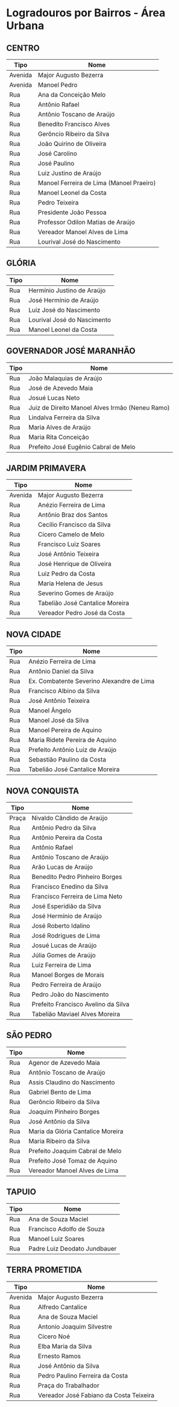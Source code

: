 # Logradouros por Bairros - Área Urbana

## CENTRO
| Tipo | Nome |
|------|------|
| Avenida | Major Augusto Bezerra |
| Avenida | Manoel Pedro |
| Rua | Ana da Conceição Melo |
| Rua | Antônio Rafael |
| Rua | Antônio Toscano de Araújo |
| Rua | Benedito Francisco Alves |
| Rua | Gerôncio Ribeiro da Silva |
| Rua | João Quirino de Oliveira |
| Rua | José Carolino |
| Rua | José Paulino |
| Rua | Luiz Justino de Araújo |
| Rua | Manoel Ferreira de Lima (Manoel Praeiro) |
| Rua | Manoel Leonel da Costa |
| Rua | Pedro Teixeira |
| Rua | Presidente João Pessoa |
| Rua | Professor Odilon Matias de Araújo |
| Rua | Vereador Manoel Alves de Lima |
| Rua | Lourival José do Nascimento |

## GLÓRIA
| Tipo | Nome |
|------|------|
| Rua | Hermínio Justino de Araújo |
| Rua | José Hermínio de Araújo |
| Rua | Luiz José do Nascimento |
| Rua | Lourival José do Nascimento |
| Rua | Manoel Leonel da Costa |

## GOVERNADOR JOSÉ MARANHÃO
| Tipo | Nome |
|------|------|
| Rua | João Malaquias de Araújo |
| Rua | José de Azevedo Maia |
| Rua | Josué Lucas Neto |
| Rua | Juiz de Direito Manoel Alves Irmão (Neneu Ramo) |
| Rua | Lindalva Ferreira da Silva |
| Rua | Maria Alves de Araújo |
| Rua | Maria Rita Conceição |
| Rua | Prefeito José Eugênio Cabral de Melo |

## JARDIM PRIMAVERA
| Tipo | Nome |
|------|------|
| Avenida | Major Augusto Bezerra |
| Rua | Anézio Ferreira de Lima |
| Rua | Antônio Braz dos Santos |
| Rua | Cecílio Francisco da Silva |
| Rua | Cicero Camelo de Melo |
| Rua | Francisco Luiz Soares |
| Rua | José Antônio Teixeira |
| Rua | José Henrique de Oliveira |
| Rua | Luiz Pedro da Costa |
| Rua | Maria Helena de Jesus |
| Rua | Severino Gomes de Araújo |
| Rua | Tabelião José Cantalice Moreira |
| Rua | Vereador Pedro José da Costa |

## NOVA CIDADE
| Tipo | Nome |
|------|------|
| Rua | Anézio Ferreira de Lima |
| Rua | Antônio Daniel da Silva |
| Rua | Ex. Combatente Severino Alexandre de Lima |
| Rua | Francisco Albino da Silva |
| Rua | José Antônio Teixeira |
| Rua | Manoel Ângelo |
| Rua | Manoel José da Silva |
| Rua | Manoel Pereira de Aquino |
| Rua | Maria Ridete Pereira de Aquino |
| Rua | Prefeito Antônio Luiz de Araújo |
| Rua | Sebastião Paulino da Costa |
| Rua | Tabelião José Cantalice Moreira |

## NOVA CONQUISTA
| Tipo | Nome |
|------|------|
| Praça | Nivaldo Cândido de Araújo |
| Rua | Antônio Pedro da Silva |
| Rua | Antônio Pereira da Costa |
| Rua | Antônio Rafael |
| Rua | Antônio Toscano de Araújo |
| Rua | Arão Lucas de Araújo |
| Rua | Benedito Pedro Pinheiro Borges |
| Rua | Francisco Enedino da Silva |
| Rua | Francisco Ferreira de Lima Neto |
| Rua | José Esperidião da Silva |
| Rua | José Hermínio de Araújo |
| Rua | José Roberto Idalino |
| Rua | José Rodrigues de Lima |
| Rua | Josué Lucas de Araújo |
| Rua | Júlia Gomes de Araújo |
| Rua | Luiz Ferreira de Lima |
| Rua | Manoel Borges de Morais |
| Rua | Pedro Ferreira de Araújo |
| Rua | Pedro João do Nascimento |
| Rua | Prefeito Francisco Avelino da Silva |
| Rua | Tabelião Maviael Alves Moreira |

## SÃO PEDRO
| Tipo | Nome |
|------|------|
| Rua | Agenor de Azevedo Maia |
| Rua | Antônio Toscano de Araújo |
| Rua | Assis Claudino do Nascimento |
| Rua | Gabriel Bento de Lima |
| Rua | Gerôncio Ribeiro da Silva |
| Rua | Joaquim Pinheiro Borges |
| Rua | José Antônio da Silva |
| Rua | Maria da Glória Cantalice Moreira |
| Rua | Maria Ribeiro da Silva |
| Rua | Prefeito Joaquim Cabral de Melo |
| Rua | Prefeito José Tomaz de Aquino |
| Rua | Vereador Manoel Alves de Lima |

## TAPUIO
| Tipo | Nome |
|------|------|
| Rua | Ana de Souza Maciel |
| Rua | Francisco Adolfo de Souza |
| Rua | Manoel Luiz Soares |
| Rua | Padre Luiz Deodato Jundbauer |

## TERRA PROMETIDA
| Tipo | Nome |
|------|------|
| Avenida | Major Augusto Bezerra |
| Rua | Alfredo Cantalice |
| Rua | Ana de Souza Maciel |
| Rua | Antonio Joaquim Silvestre |
| Rua | Cícero Noé |
| Rua | Elba Maria da Silva |
| Rua | Ernesto Ramos |
| Rua | José Antônio da Silva |
| Rua | Pedro Paulino Ferreira da Costa |
| Rua | Praça do Trabalhador |
| Rua | Vereador José Fabiano da Costa Teixeira |
